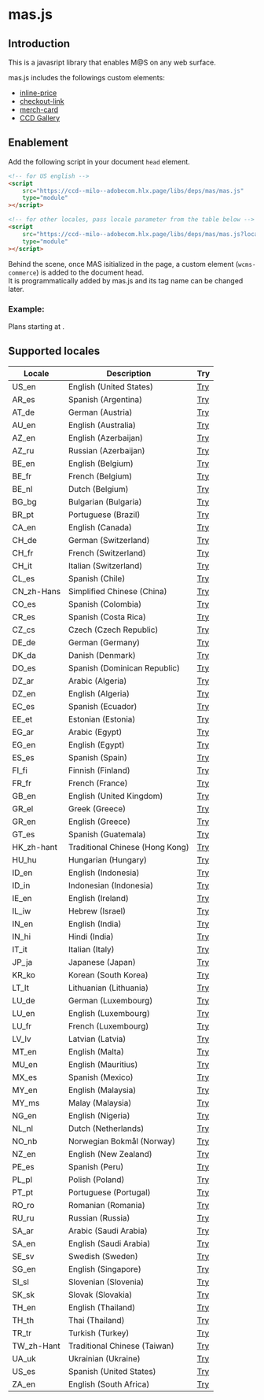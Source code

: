 # mas.js

## Introduction

This is a javasript library that enables M@S on any web surface.

mas.js includes the followings custom elements:

-   [inline-price](/libs/features/mas/docs/inline-price.html)
-   [checkout-link](/libs/features/mas/docs/checkout-link.html)
-   [merch-card](/libs/features/mas/docs/merch-card.html)
-   [CCD Gallery](/libs/features/mas/docs/ccd.html)

## Enablement

Add the following script in your document `head` element.

```html
<!-- for US english -->
<script
    src="https://ccd--milo--adobecom.hlx.page/libs/deps/mas/mas.js"
    type="module"
></script>

<!-- for other locales, pass locale parameter from the table below -->
<script
    src="https://ccd--milo--adobecom.hlx.page/libs/deps/mas/mas.js?locale=CA_en"
    type="module"
></script>
```

Behind the scene, once MAS isitialized in the page, a custom element (`wcms-commerce`) is added to the document head.<br>
It is programmatically added by mas.js and its tag name can be changed later.

### Example:

<p class="example">
  Plans starting at
  <span
    is="inline-price"
    data-display-old-price="true"
    data-display-per-unit="true"
    data-display-recurrence="true"
    data-display-tax="false"
    data-force-tax-exclusive="false"
    data-quantity="1"
    data-template="price"
    data-wcs-osi="A1xn6EL4pK93bWjM8flffQpfEL-bnvtoQKQAvkx574M"
  ></span
  >.
</p>


<script type="module">
  const params = new URLSearchParams(document.location.search);
  let masJs = 'https://ccd--milo--adobecom.hlx.page/libs/deps/mas/mas.js';
  const locale = params.get('locale');
  if (locale) {
    masJs = `${masJs}?locale=${locale}`;
  }
  const script = document.createElement('script');
  script.type = 'module';
  script.src = masJs;
  document.head.append(script);
</script>

## Supported locales

| Locale     | Description                     | Try                       |
| ---------- | ------------------------------- | ------------------------- |
| US_en      | English (United States)         | [Try](/libs/features/mas/docs/mas.js.html)      |
| AR_es      | Spanish (Argentina)             | [Try](?locale=AR_es)      |
| AT_de      | German (Austria)                | [Try](?locale=AT_de)      |
| AU_en      | English (Australia)             | [Try](?locale=AU_en)      |
| AZ_en      | English (Azerbaijan)            | [Try](?locale=AZ_en)      |
| AZ_ru      | Russian (Azerbaijan)            | [Try](?locale=AZ_ru)      |
| BE_en      | English (Belgium)               | [Try](?locale=BE_en)      |
| BE_fr      | French (Belgium)                | [Try](?locale=BE_fr)      |
| BE_nl      | Dutch (Belgium)                 | [Try](?locale=BE_nl)      |
| BG_bg      | Bulgarian (Bulgaria)            | [Try](?locale=BG_bg)      |
| BR_pt      | Portuguese (Brazil)             | [Try](?locale=BR_pt)      |
| CA_en      | English (Canada)                | [Try](?locale=CA_en)      |
| CH_de      | German (Switzerland)            | [Try](?locale=CH_de)      |
| CH_fr      | French (Switzerland)            | [Try](?locale=CH_fr)      |
| CH_it      | Italian (Switzerland)           | [Try](?locale=CH_it)      |
| CL_es      | Spanish (Chile)                 | [Try](?locale=CL_es)      |
| CN_zh-Hans | Simplified Chinese (China)      | [Try](?locale=CN_zh-Hans) |
| CO_es      | Spanish (Colombia)              | [Try](?locale=CO_es)      |
| CR_es      | Spanish (Costa Rica)            | [Try](?locale=CR_es)      |
| CZ_cs      | Czech (Czech Republic)          | [Try](?locale=CZ_cs)      |
| DE_de      | German (Germany)                | [Try](?locale=DE_de)      |
| DK_da      | Danish (Denmark)                | [Try](?locale=DK_da)      |
| DO_es      | Spanish (Dominican Republic)    | [Try](?locale=DO_es)      |
| DZ_ar      | Arabic (Algeria)                | [Try](?locale=DZ_ar)      |
| DZ_en      | English (Algeria)               | [Try](?locale=DZ_en)      |
| EC_es      | Spanish (Ecuador)               | [Try](?locale=EC_es)      |
| EE_et      | Estonian (Estonia)              | [Try](?locale=EE_et)      |
| EG_ar      | Arabic (Egypt)                  | [Try](?locale=EG_ar)      |
| EG_en      | English (Egypt)                 | [Try](?locale=EG_en)      |
| ES_es      | Spanish (Spain)                 | [Try](?locale=ES_es)      |
| FI_fi      | Finnish (Finland)               | [Try](?locale=FI_fi)      |
| FR_fr      | French (France)                 | [Try](?locale=FR_fr)      |
| GB_en      | English (United Kingdom)        | [Try](?locale=GB_en)      |
| GR_el      | Greek (Greece)                  | [Try](?locale=GR_el)      |
| GR_en      | English (Greece)                | [Try](?locale=GR_en)      |
| GT_es      | Spanish (Guatemala)             | [Try](?locale=GT_es)      |
| HK_zh-hant | Traditional Chinese (Hong Kong) | [Try](?locale=HK_zh-hant) |
| HU_hu      | Hungarian (Hungary)             | [Try](?locale=HU_hu)      |
| ID_en      | English (Indonesia)             | [Try](?locale=ID_en)      |
| ID_in      | Indonesian (Indonesia)          | [Try](?locale=ID_in)      |
| IE_en      | English (Ireland)               | [Try](?locale=IE_en)      |
| IL_iw      | Hebrew (Israel)                 | [Try](?locale=IL_iw)      |
| IN_en      | English (India)                 | [Try](?locale=IN_en)      |
| IN_hi      | Hindi (India)                   | [Try](?locale=IN_hi)      |
| IT_it      | Italian (Italy)                 | [Try](?locale=IT_it)      |
| JP_ja      | Japanese (Japan)                | [Try](?locale=JP_ja)      |
| KR_ko      | Korean (South Korea)            | [Try](?locale=KR_ko)      |
| LT_lt      | Lithuanian (Lithuania)          | [Try](?locale=LT_lt)      |
| LU_de      | German (Luxembourg)             | [Try](?locale=LU_de)      |
| LU_en      | English (Luxembourg)            | [Try](?locale=LU_en)      |
| LU_fr      | French (Luxembourg)             | [Try](?locale=LU_fr)      |
| LV_lv      | Latvian (Latvia)                | [Try](?locale=LV_lv)      |
| MT_en      | English (Malta)                 | [Try](?locale=MT_en)      |
| MU_en      | English (Mauritius)             | [Try](?locale=MU_en)      |
| MX_es      | Spanish (Mexico)                | [Try](?locale=MX_es)      |
| MY_en      | English (Malaysia)              | [Try](?locale=MY_en)      |
| MY_ms      | Malay (Malaysia)                | [Try](?locale=MY_ms)      |
| NG_en      | English (Nigeria)               | [Try](?locale=NG_en)      |
| NL_nl      | Dutch (Netherlands)             | [Try](?locale=NL_nl)      |
| NO_nb      | Norwegian Bokmål (Norway)       | [Try](?locale=NO_nb)      |
| NZ_en      | English (New Zealand)           | [Try](?locale=NZ_en)      |
| PE_es      | Spanish (Peru)                  | [Try](?locale=PE_es)      |
| PL_pl      | Polish (Poland)                 | [Try](?locale=PL_pl)      |
| PT_pt      | Portuguese (Portugal)           | [Try](?locale=PT_pt)      |
| RO_ro      | Romanian (Romania)              | [Try](?locale=RO_ro)      |
| RU_ru      | Russian (Russia)                | [Try](?locale=RU_ru)      |
| SA_ar      | Arabic (Saudi Arabia)           | [Try](?locale=SA_ar)      |
| SA_en      | English (Saudi Arabia)          | [Try](?locale=SA_en)      |
| SE_sv      | Swedish (Sweden)                | [Try](?locale=SE_sv)      |
| SG_en      | English (Singapore)             | [Try](?locale=SG_en)      |
| SI_sl      | Slovenian (Slovenia)            | [Try](?locale=SI_sl)      |
| SK_sk      | Slovak (Slovakia)               | [Try](?locale=SK_sk)      |
| TH_en      | English (Thailand)              | [Try](?locale=TH_en)      |
| TH_th      | Thai (Thailand)                 | [Try](?locale=TH_th)      |
| TR_tr      | Turkish (Turkey)                | [Try](?locale=TR_tr)      |
| TW_zh-Hant | Traditional Chinese (Taiwan)    | [Try](?locale=TW_zh-Hant) |
| UA_uk      | Ukrainian (Ukraine)             | [Try](?locale=UA_uk)      |
| US_es      | Spanish (United States)         | [Try](?locale=US_es)      |
| ZA_en      | English (South Africa)          | [Try](?locale=ZA_en)      |
